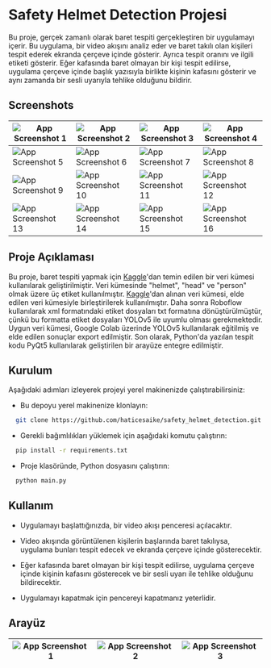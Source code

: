 # Safety Helmet Detection Projesi

Bu proje, gerçek zamanlı olarak baret tespiti gerçekleştiren bir uygulamayı içerir. Bu uygulama, bir video akışını analiz eder ve baret takılı olan kişileri tespit ederek ekranda çerçeve içinde gösterir. Ayrıca tespit oranını ve ilgili etiketi gösterir. Eğer kafasında baret olmayan bir kişi tespit edilirse, uygulama çerçeve içinde başlık yazısıyla birlikte kişinin kafasını gösterir ve aynı zamanda bir sesli uyarıyla tehlike olduğunu bildirir.

## Screenshots

| ![App Screenshot 1](https://github.com/haticesaike/safety_helmet_detection/raw/master/images/confusion_matrix.png?raw=true)   | ![App Screenshot 2](https://github.com/haticesaike/safety_helmet_detection/raw/master/images/labels.jpg?raw=true)           | ![App Screenshot 3](https://github.com/haticesaike/safety_helmet_detection/raw/master/images/F1_curve.png?raw=true)           | ![App Screenshot 4](https://github.com/haticesaike/safety_helmet_detection/raw/master/images/P_curve.png?raw=true)          |
| ----------------------------------------------------------------------------------------------------------------------------- | --------------------------------------------------------------------------------------------------------------------------- | ----------------------------------------------------------------------------------------------------------------------------- | --------------------------------------------------------------------------------------------------------------------------- |
| ![App Screenshot 5](https://github.com/haticesaike/safety_helmet_detection/raw/master/images/PR_curve.png?raw=true)           | ![App Screenshot 6](https://github.com/haticesaike/safety_helmet_detection/raw/master/images/R_curve.png?raw=true)          | ![App Screenshot 7](https://github.com/haticesaike/safety_helmet_detection/raw/master/images/results.png?raw=true)            | ![App Screenshot 8](https://github.com/haticesaike/safety_helmet_detection/raw/master/images/train_batch0.jpg?raw=true)     |
| ![App Screenshot 9](https://github.com/haticesaike/safety_helmet_detection/raw/master/images/train_batch1.jpg?raw=true)       | ![App Screenshot 10](https://github.com/haticesaike/safety_helmet_detection/raw/master/images/train_batch2.jpg?raw=true)    | ![App Screenshot 11](https://github.com/haticesaike/safety_helmet_detection/raw/master/images/val_batch0_labels.jpg?raw=true) | ![App Screenshot 12](https://github.com/haticesaike/safety_helmet_detection/raw/master/images/val_batch0_pred.jpg?raw=true) |
| ![App Screenshot 13](https://github.com/haticesaike/safety_helmet_detection/raw/master/images/val_batch1_labels.jpg?raw=true) | ![App Screenshot 14](https://github.com/haticesaike/safety_helmet_detection/raw/master/images/val_batch1_pred.jpg?raw=true) | ![App Screenshot 15](https://github.com/haticesaike/safety_helmet_detection/raw/master/images/val_batch2_labels.jpg?raw=true) | ![App Screenshot 16](https://github.com/haticesaike/safety_helmet_detection/raw/master/images/val_batch2_pred.jpg?raw=true) |

## Proje Açıklaması

Bu proje, baret tespiti yapmak için [Kaggle](https://www.kaggle.com/datasets/andrewmvd/hard-hat-detection)'dan temin edilen bir veri kümesi kullanılarak geliştirilmiştir. Veri kümesinde "helmet", "head" ve "person" olmak üzere üç etiket kullanılmıştır. [Kaggle](https://www.kaggle.com/datasets/andrewmvd/hard-hat-detection)'dan alınan veri kümesi, elde edilen veri kümesiyle birleştirilerek kullanılmıştır. Daha sonra Roboflow kullanılarak xml formatındaki etiket dosyaları txt formatına dönüştürülmüştür, çünkü bu formatta etiket dosyaları YOLOv5 ile uyumlu olması gerekmektedir. Uygun veri kümesi, Google Colab üzerinde YOLOv5 kullanılarak eğitilmiş ve elde edilen sonuçlar export edilmiştir. Son olarak, Python'da yazılan tespit kodu PyQt5 kullanılarak geliştirilen bir arayüze entegre edilmiştir.

## Kurulum

Aşağıdaki adımları izleyerek projeyi yerel makinenizde çalıştırabilirsiniz:

- Bu depoyu yerel makinenize klonlayın:

```bash
  git clone https://github.com/haticesaike/safety_helmet_detection.git
```

- Gerekli bağımlılıkları yüklemek için aşağıdaki komutu çalıştırın:

```bash
  pip install -r requirements.txt

```

- Proje klasöründe, Python dosyasını çalıştırın:

```bash
  python main.py

```

## Kullanım

- Uygulamayı başlattığınızda, bir video akışı penceresi açılacaktır.

- Video akışında görüntülenen kişilerin başlarında baret takılıysa, uygulama bunları tespit edecek ve ekranda çerçeve içinde gösterecektir.

- Eğer kafasında baret olmayan bir kişi tespit edilirse, uygulama çerçeve içinde kişinin kafasını gösterecek ve bir sesli uyarı ile tehlike olduğunu bildirecektir.

- Uygulamayı kapatmak için pencereyi kapatmanız yeterlidir.

## Arayüz

| ![App Screenshot 1](https://github.com/haticesaike/safety_helmet_detection/raw/master/images/ss1.png?raw=true) | ![App Screenshot 2](https://github.com/haticesaike/safety_helmet_detection/raw/master/images/ss2.png?raw=true) | ![App Screenshot 3](https://github.com/haticesaike/safety_helmet_detection/raw/master/images/ss3.png?raw=true) |
| -------------------------------------------------------------------------------------------------------------- | -------------------------------------------------------------------------------------------------------------- | -------------------------------------------------------------------------------------------------------------- |
